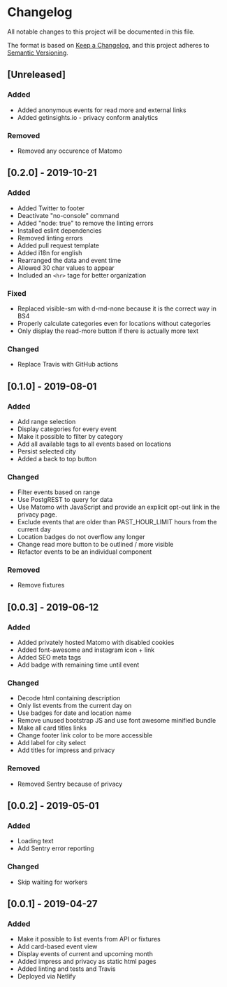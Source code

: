 # Changelog
All notable changes to this project will be documented in this file.

The format is based on [Keep a Changelog](https://keepachangelog.com/en/1.0.0/),
and this project adheres to [Semantic Versioning](https://semver.org/spec/v2.0.0.html).

## [Unreleased]
### Added
- Added anonymous events for read more and external links
- Added getinsights.io - privacy conform analytics

### Removed
- Removed any occurence of Matomo

## [0.2.0] - 2019-10-21 
### Added
- Added Twitter to footer
- Deactivate "no-console" command
- Added "node: true" to remove the linting errors
- Installed eslint dependencies
- Removed linting errors
- Added pull request template
- Added i18n for english
- Rearranged the data and event time
- Allowed 30 char values to appear
- Included an ```<hr>``` tage for better organization   


### Fixed
- Replaced visible-sm with d-md-none because it is the correct way in BS4
- Properly calculate categories even for locations without categories
- Only display the read-more button if there is actually more text

### Changed
- Replace Travis with GitHub actions

## [0.1.0] - 2019-08-01
### Added
- Add range selection
- Display categories for every event
- Make it possible to filter by category
- Add all available tags to all events based on locations
- Persist selected city
- Added a back to top button

### Changed
- Filter events based on range
- Use PostgREST to query for data
- Use Matomo with JavaScript and provide an explicit opt-out link in the privacy page.
- Exclude events that are older than PAST_HOUR_LIMIT hours from the current day
- Location badges do not overflow any longer
- Change read more button to be outlined / more visible
- Refactor events to be an individual component

### Removed
- Remove fixtures

## [0.0.3] - 2019-06-12
### Added
- Added privately hosted Matomo with disabled cookies
- Added font-awesome and instagram icon + link
- Added SEO meta tags
- Add badge with remaining time until event

### Changed
- Decode html containing description
- Only list events from the current day on
- Use badges for date and location name
- Remove unused bootstrap JS and use font awesome minified bundle
- Make all card titles links
- Change footer link color to be more accessible
- Add label for city select
- Add titles for impress and privacy

### Removed
- Removed Sentry because of privacy

## [0.0.2] - 2019-05-01
### Added
- Loading text
- Add Sentry error reporting

### Changed
- Skip waiting for workers

## [0.0.1] - 2019-04-27
### Added
- Make it possible to list events from API or fixtures
- Add card-based event view
- Display events of current and upcoming month
- Added impress and privacy as static html pages
- Added linting and tests and Travis
- Deployed via Netlify
